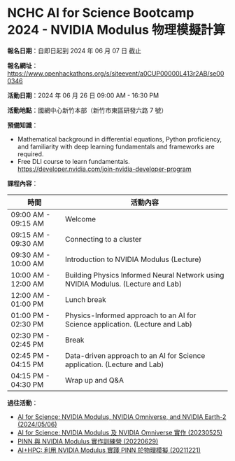 # NCHC AI for Science Bootcamp 2024 - NVIDIA Modulus 物理模擬計算

**報名日期**：自即日起到 2024 年 06 月 07 日 截止

**報名網址**：<https://www.openhackathons.org/s/siteevent/a0CUP00000L413r2AB/se000346>

**活動日期**：2024 年 06 月 26 日 09:00 AM - 16:30 PM

**活動地點**：國網中心新竹本部（新竹市東區研發六路 7 號）

**預備知識**：

 -  Mathematical background in differential equations, Python proficiency, and familiarity with deep learning fundamentals and frameworks are required.
 -  Free DLI course to learn fundamentals.\
    <https://developer.nvidia.com/join-nvidia-developer-program>

**課程內容**：

| 時間 			| 活動內容 |
| ----			| -------- |
| 09:00 AM - 09:15 AM	| Welcome |
| 09:15 AM - 09:30 AM	| Connecting to a cluster |
| 09:30 AM - 10:00 AM	| Introduction to NVIDIA Modulus (Lecture) |
| 10:00 AM - 12:00 AM	| Building Physics Informed Neural Network using NVIDIA Modulus. (Lecture and Lab) |
| 12:00 AM - 01:00 PM	| Lunch break |
| 01:00 PM - 02:30 PM	| Physics-Informed approach to an AI for Science application. (Lecture and Lab) |
| 02:30 PM - 02:45 PM	| Break |
| 02:45 PM - 04:15 PM	| Data-driven approach to an AI for Science application. (Lecture and Lab) |
| 04:15 PM - 04:30 PM	| Wrap up and Q&A |

**過往活動**：

 -  [AI for Science: NVIDIA Modulus, NVIDIA Omniverse, and NVIDIA Earth-2 (2024/05/06)](https://github.com/nqobu/nvidia/tree/main/20240506)
 -  [AI for Science: NVIDIA Modulus 及 NVIDIA Omniverse 實作 (20230525)](https://github.com/nqobu/nvidia/tree/main/20230525)
 -  [PINN 與 NVIDIA Modulus 實作訓練營 (20220629)](https://github.com/nqobu/nvidia/tree/main/20220629)
 -  [AI+HPC: 利用 NVIDIA Modulus 實踐 PINN 於物理模擬 (20211221)](https://github.com/nqobu/nvidia/tree/main/20211221)
